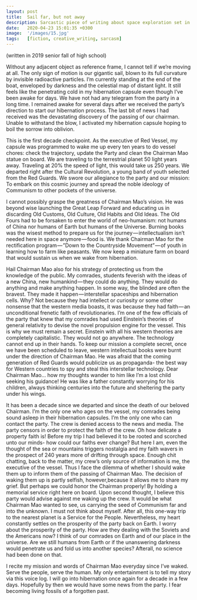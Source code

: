 ```yaml
---
layout: post
title:  Sail far, but not away
description: Sarcastic piece of writing about space exploration set in the time of cultural revolution, what is faith in politics without reference frame?
date:   2020-04-23 15:01:35 +0300
image:  '/images/15.jpg'
tags:   [fiction, creative_writing, sarcasm]
---
```


(written in 2019 senior fall of high school)

Without any adjacent object as reference frame, I cannot tell if we’re moving at all. The only sign of motion is our gigantic sail, blown to its full curvature by invisible radioactive particles. I’m currently standing at the end of the boat, enveloped by darkness and the celestial map of distant light. It still feels like the penetrating cold in my hibernation capsule even though I’ve been awake for days. We have not had any telegram from the party in a long time. I remained awake for several days after we received the party’s direction to start our hibernation process. The last bit of news I had received was the devastating discovery of the passing of our chairman. Unable to withstand the blow, I activated my hibernation capsule hoping to boil the sorrow into oblivion.

This is the first decade checkpoint. As the executive of Red Vessel, my capsule was programmed to wake me up every ten years to do vessel chores: check the trajectory, update the Party and clean the Chairman Mao statue on board. We are traveling to the terrestrial planet 50 light years away. Traveling at 20% the speed of light, this would take us 250 years. We departed right after the Cultural Revolution, a young band of youth selected from the Red Guards. We swore our allegiance to the party and our mission: To embark on this cosmic journey and spread the noble ideology of Communism to other pockets of the universe.

I cannot possibly graspe the greatness of Chairman Mao’s vision. He was beyond wise launching the Great Leap Forward and educating us in discarding Old Customs, Old Culture, Old Habits and Old Ideas. The Old Fours had to be forsaken to enter the world of neo-humanism: not humans of China nor humans of Earth but humans of the Universe. Burning books was the wisest method to prepare us for the journey — intellectualism isn’t needed here in space anymore — food is. We thank Chairman Mao for the rectification program — ”Down to the Countryside Movement” — of youth in learning how to farm like peasants. We now keep a miniature farm on board that would sustain us when we wake from hibernation.

Hail Chairman Mao also for his strategy of protecting us from the knowledge of the public. My comrades, students feverish with the ideas of a new China, new humankind — they could do anything. They would do anything and make anything happen. In some way, the blinded are often the bravest. They made it happen — interstellar spaceships and hibernation cells. Why? Not because they had intellect or curiosity or some other nonsense that the western media boasts, it was because they had faith — an unconditional frenetic faith of revolutionaries. I’m one of the few officials of the party that knew that my comrades had used Einstein’s theories of general relativity to devise the novel propulsion engine for the vessel. This is why we must remain a secret. Einstein with all his western theories are completely capitalistic. They would not go anywhere. The technology cannot end up in their hands. To keep our mission a complete secret, once we have been scheduled to leave, western intellectual books were burnt under the direction of Chairman Mao. He was afraid that the coming generation of Red Guards would publicize us as propaganda- the best way for Western countries to spy and steal this interstellar technology. Dear Chairman Mao… how my thoughts wander to him like I’m a lost child seeking his guidance! He was like a father constantly worrying for his children, always thinking centuries into the future and sheltering the party under his wings.

It has been a decade since we departed and since the death of our beloved Chairman. I’m the only one who ages on the vessel, my comrades being sound asleep in their hibernation capsules. I’m the only one who can contact the party. The crew is denied access to the news and media. The party censors in order to protect the faith of the crew. Oh how delicate a property faith is! Before my trip I had believed it to be rooted and scorched unto our minds- how could our faiths ever change? But here I am, even the thought of the sea or mountains triggers nostalgia and my faith wavers in the prospect of 240 years more of drifting through space. Enough chit chatting, back to the matter, my crew’s only source of information is me, the executive of the vessel. Thus I face the dilemma of whether I should wake them up to inform them of the passing of Chairman Mao. The decision of waking them up is partly selfish, however,because it allows me to share my grief. But perhaps we could honor the Chairman properly! By holding a memorial service right here on board. Upon second thought, I believe this party would advise against me waking up the crew. It would be what Chairman Mao wanted to see, us carrying the seed of Communism far and into the unknown. I must not think about myself. After all, this one-way trip to the nearest planet is a Service for the People. Nevertheless, my heart constantly settles on the prosperity of the party back on Earth. I worry about the prosperity of the party. How are they dealing with the Soviets and the Americans now? I think of our comrades on Earth and of our place in the universe. Are we still humans from Earth or if the unanswering darkness would penetrate us and fold us into another species? Afterall, no science had been done on that.

I recite my mission and words of Chairman Mao everyday since I’ve waked. Serve the people, serve the human. My only entertainment is to tell my story via this voice log. I will go into hibernation once again for a decade in a few days. Hopefully by then we would have some news from the party. I fear becoming living fossils of a forgotten past.





